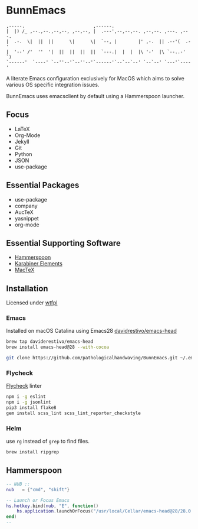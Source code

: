 # BunnEmacs

``` text                                                                        
,-----.                          ,------.                                
|  |) /_ ,--.,--.,--,--, ,--,--, |  .---',--,--,--. ,--,--. ,---. ,---.  
|  .-.  \|  ||  ||      \|      \|  `--, |        |' ,-.  || .--'(  .-'  
|  '--' /'  ''  '|  ||  ||  ||  ||  `---.|  |  |  |\ '-'  |\ `--..-'  `) 
`------'  `----' `--''--'`--''--'`------'`--`--`--' `--`--' `---'`----'                                                                           
```

A literate Emacs configuration exclusively for MacOS which aims to solve various OS specific integration issues.

BunnEmacs uses emacsclient by default using a Hammerspoon launcher.


## Focus
  - LaTeX
  - Org-Mode
  - Jekyll
  - Git
  - Python
  - JSON
  - use-package

## Essential Packages
  - use-package
  - company
  - AucTeX
  - yasnippet
  - org-mode

## Essential Supporting Software
  - [Hammerspoon](https://www.hammerspoon.org/)
  - [Karabiner Elements](https://karabiner-elements.pqrs.org/)
  - [MacTeX](https://tug.org/mactex/)
  

## Installation

Licensed under [wtfpl](http://www.wtfpl.net/)

### Emacs

Installed on macOS Catalina using Emacs28 [davidrestivo/emacs-head](https://github.com/daviderestivo/homebrew-emacs-head)


``` bash
brew tap daviderestivo/emacs-head
brew install emacs-head@28 --with-cocoa

git clone https://github.com/pathologicalhandwaving/BunnEmacs.git ~/.emacs.d
```

### Flycheck

[Flycheck](https://github.com/flycheck/flycheck) linter
``` bash
npm i -g eslint
npm i -g jsonlint
pip3 install flake8
gem install scss_lint scss_lint_reporter_checkstyle
```

### Helm
use `rg` instead of `grep` to find files.

``` bash
brew install ripgrep
```

## Hammerspoon

``` lua
-- NUB ::
nub   = {"cmd", "shift"}

-- Launch or Focus Emacs
hs.hotkey.bind(nub, "E", function()
    hs.application.launchOrFocus("/usr/local/Cellar/emacs-head@28/28.0.50_1/Emacs.app")
end)
--
```

